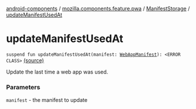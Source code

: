 [android-components](../../index.md) / [mozilla.components.feature.pwa](../index.md) / [ManifestStorage](index.md) / [updateManifestUsedAt](./update-manifest-used-at.md)

# updateManifestUsedAt

`suspend fun updateManifestUsedAt(manifest: `[`WebAppManifest`](../../mozilla.components.concept.engine.manifest/-web-app-manifest/index.md)`): <ERROR CLASS>` [(source)](https://github.com/mozilla-mobile/android-components/blob/master/components/feature/pwa/src/main/java/mozilla/components/feature/pwa/ManifestStorage.kt#L130)

Update the last time a web app was used.

### Parameters

`manifest` - the manifest to update